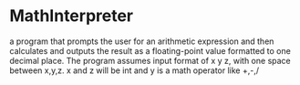 # MathInterpreter
a program that prompts the user for an arithmetic expression and then calculates and outputs the result as a floating-point value formatted to one decimal place. The program assumes input format of x y z, with one space between x,y,z. x and z will be int and y is a math operator like +,-,/
